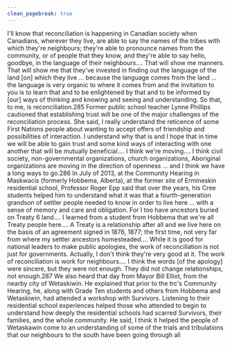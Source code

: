 ```yaml
---
clean_pagebreak: true
---
```


I'll know that reconciliation is happening in Canadian society when Canadians, wherever they live, are able to say the names of the tribes with which they're neighbours; they're able to pronounce names from the community, or of people that they know, and they're able to say hello, goodbye, in the language of their neighbours.... That will show me manners. That will show me that they've invested in finding out the language of the land [on] which they live ... because the language comes from the land ... the language is very organic to where it comes from and the invitation to you is to learn that and to be enlightened by that and to be informed by [our] ways of thinking and knowing and seeing and understanding. So that, to me, is reconciliation.285
Former public school teacher Lynne Phillips cautioned that establishing trust will be one of the major challenges of the reconciliation process. She said,
I really understand the reticence of some First Nations people about wanting to accept offers of friendship and possibilities of interaction. I understand why that is and I hope that in time we will be able to gain trust and some kind ways of interacting with one another that will be mutually beneficial.... I think we're moving.... I think civil society, non-governmental organizations, church organizations, Aboriginal organizations are moving in the direction of openness ... and I think we have a long ways to go.286
In July of 2013, at the Community Hearing in Maskwacis (formerly Hobbema, Alberta), at the former site of Ermineskin residential school, Professor Roger Epp said that over the years, his Cree students helped him to understand
what it was that a fourth-generation grandson of settler people needed to know in order to live here ... with a sense of memory and care and obligation. For I too have ancestors buried on Treaty 6 land.... I learned from a student from Hobbema that we're all Treaty people here.... A Treaty is a relationship after all and we live here on the basis of an agreement signed in 1876, 1877; the first time, not very far from where my settler ancestors homesteaded.... While it is good for national leaders to make public apologies, the work of reconciliation is not just for governments. Actually, I don't think they're very good at it. The work of reconciliation is work for neighbours.... I think the words [of the apology] were sincere, but they were not enough. They did not change relationships, not enough.287
We also heard that day from Mayor Bill Elliot, from the nearby city of Wetaskiwin. He explained that prior to the trc's Community Hearing, he, along with Grade Ten students and others from Hobbema and Wetaskiwin, had attended a workshop with Survivors. Listening to their residential school experiences helped those who attended to begin to understand how deeply the residential schools had scarred Survivors, their families, and the whole community. He said,
I think it helped the people of Wetaskawin come to an understanding of some of the trials and tribulations that our neighbours to the south have been going through all
